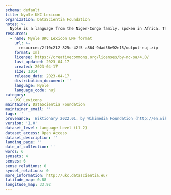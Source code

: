 ```yaml
---
schema: default
title: Nyole UKC Lexicon
organization: DataScientia Foundation
notes: >-
  Nyole is a language from the Niger-Congo family, spoken in Africa. The UKC Lexicon of Nyole is represented as a lexico-semantic network. It consists of words, word senses, synsets, as well as sense-level and synset-level relationships.
resources:
  - name: Nyole UKC Lexicon LMF format
    url: >-
      resources/2f10c212-825c-42f5-a864-9dad56e92e15/output-nuj.zip
    format: xml
    license: https://creativecommons.org/licenses/by-nc-sa/4.0/
    last_updated: 2023-04-17
    created: 2023-04-17
    size: 1014
    release_date: 2023-04-17
    distribution_document: ''
    language: Nyole
    language_code: nuj
category:
  - UKC Lexicons
maintainer: DataScientia Foundation
maintainer_email: ''
tags: ''
provenance: 'Wiktionary 2022.01. by Wikimedia Foundation (http://en.wiktionary.org); Princeton WordNet 2.1 by Princeton University (https://wordnet.princeton.edu)'
version: '1.0'
dataset_level: Language Level (L1-2)
dataset_access: Open Access
dataset_description: ''
landing_page: ''
date_of_collection: ''
words: 6
synsets: 4
senses: 6
sense_relations: 0
synset_relations: 0
more_information: http://ukc.datascientia.eu/
latitude_map: 0.88
longitude_map: 33.92
---
```

